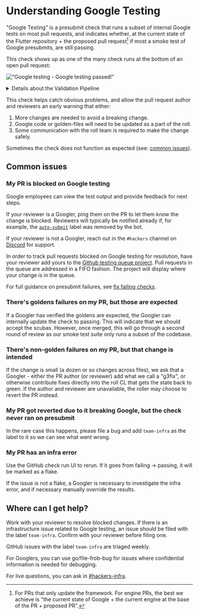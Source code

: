 # Understanding Google Testing

"Google Testing" is a presubmit check that runs a subset of internal Google
tests on most pull requests, and indicates whether, at the current state of the
Flutter repository + the proposed pull request[^note-for-engine] if most a smoke
test of Google presubmits, are still passing.

[^note-for-engine]:
    For PRs that only update the framework. For engine PRs, the
    best we achieve is "the current state of Google + the current engine at the base
    of the PR + proposed PR".

This check shows up as one of the many check runs at the bottom of an open pull
request:

!["Google testing - Google testing passed!"](https://user-images.githubusercontent.com/38773539/221321907-edaca6c3-2165-4bfe-b436-00fcd64e820e.png)

<details>

<summary>Details about the Validation Pipeline</summary>

1. Triggering google testing (<1 minute)

   Google testing starts once an approval from a member of flutter-hackers is given. For Googlers, the check is run immediately.
   Google testing is triggered on GitHub webhooks, and uses a 30-minute cron job to backfill when webhooks are dropped.

2. Running google testing (30 minutes)

   A subset of tests have been selected to run on presubmit as our smoke test suite. This gives quick, high coverage for PRs without running everything.

3. Propagating results back to GitHub (30 minutes)

   Once Google Testing finishes, it takes up to 1 hour for the results to be propagated back to Github. Once the result is available on Github, it will show "Google Testing" as either "success" or "failure".

</details>

This check helps catch obvious problems, and allow the pull request author and
reviewers an early warning that either:

1. More changes are needed to avoid a breaking change.
1. Google code or golden-files will need to be updated as a part of the roll.
1. Some communication with the roll team is required to make the change safely.

Sometimes the check does not function as expected (see: [common issues](#common-issues)).

## Common issues

### My PR is blocked on Google testing

Google employees can view the test output and provide feedback for next steps.

If your reviewer is a Googler, ping them on the PR to let them know the change is blocked.
Reviewers will typically be notified already if, for example, the [`auto-submit`](Autosubmit-bot.md)
label was removed by the bot.

If your reviewer is not a Googler, reach out in the `#hackers` channel on [Discord](../contributing/Chat.md)
for support.

In order to track pull requests blocked on Google testing for resolution, have your reviewer add yours to
the [Github testing queue project](https://github.com/orgs/flutter/projects/200). Pull requests in the queue
are addressed in a FIFO fashion. The project will display where your change is in the queue.

For full guidance on presubmit failures, see [fix failing checks](../contributing/testing/Fix-failing-checks.md#google-testing).

### There's goldens failures on my PR, but those are expected

If a Googler has verified the goldens are expected, the Googler can internally update the check to passing. This will indicate that we should accept the scubas. However, once merged, this will go through a second round of review as our smoke test suite only runs a subset of the codebase.

### There's non-golden failures on my PR, but that change is intended

If the change is small (a dozen or so changes across files), we ask that a Googler - either the PR author (or reviewer) add what we call
a "g3fix", or otherwise contribute fixes directly into the roll CL that gets the state back to green. If the author and reviewer are unavailable, the roller may choose to revert the PR instead.

### My PR got reverted due to it breaking Google, but the check never ran on presubmit

In the rare case this happens, please file a bug and add `team-infra` as the label to it so we can see what went wrong.

### My PR has an infra error

Use the GitHub check run UI to rerun. If it goes from failing -> passing, it will be marked as a flake.

If the issue is not a flake, a Googler is necessary to investigate the infra error, and if necessary
manually override the results.

## Where can I get help?

Work with your reviewer to resolve blocked changes. If there is an infrastructure issue related to Google testing,
an issue should be filed with the label `team-infra`. Confirm with your reviewer before filing one.

GitHub issues with the label `team-infra` are triaged weekly.

For Googlers, you can use go/file-frob-bug for issues where confidential information is needed for debugging.

For live questions, you can ask in [#hackers-infra](https://discord.com/channels/608014603317936148/608021351567065092).
